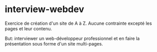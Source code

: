 # interview-webdev

Exercice de création d'un site de A à Z. Aucune contrainte excepté les pages et leur contenu.

But: interviewer un web-développeur professionnel et en faire la présentation sous forme d'un site multi-pages.
